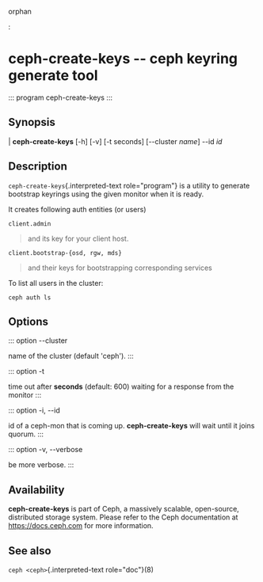 orphan

:   

# ceph-create-keys \-- ceph keyring generate tool

::: program
ceph-create-keys
:::

## Synopsis

| **ceph-create-keys** \[-h\] \[-v\] \[-t seconds\] \[\--cluster
  *name*\] \--id *id*

## Description

`ceph-create-keys`{.interpreted-text role="program"} is a utility to
generate bootstrap keyrings using the given monitor when it is ready.

It creates following auth entities (or users)

`client.admin`

> and its key for your client host.

`client.bootstrap-{osd, rgw, mds}`

> and their keys for bootstrapping corresponding services

To list all users in the cluster:

    ceph auth ls

## Options

::: option
\--cluster

name of the cluster (default \'ceph\').
:::

::: option
-t

time out after **seconds** (default: 600) waiting for a response from
the monitor
:::

::: option
-i, \--id

id of a ceph-mon that is coming up. **ceph-create-keys** will wait until
it joins quorum.
:::

::: option
-v, \--verbose

be more verbose.
:::

## Availability

**ceph-create-keys** is part of Ceph, a massively scalable, open-source,
distributed storage system. Please refer to the Ceph documentation at
<https://docs.ceph.com> for more information.

## See also

`ceph <ceph>`{.interpreted-text role="doc"}(8)
